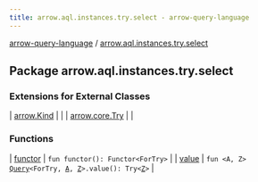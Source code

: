 ```yaml
---
title: arrow.aql.instances.try.select - arrow-query-language
---
```


[arrow-query-language](../index.html) / [arrow.aql.instances.try.select](./index.html)

## Package arrow.aql.instances.try.select

### Extensions for External Classes

| [arrow.Kind](arrow.-kind/index.html) |  |
| [arrow.core.Try](arrow.core.-try/index.html) |  |

### Functions

| [functor](functor.html) | `fun functor(): Functor<ForTry>` |
| [value](value.html) | `fun <A, Z> `[`Query`](../arrow.aql/-query/index.html)`<ForTry, `[`A`](value.html#A)`, `[`Z`](value.html#Z)`>.value(): Try<`[`Z`](value.html#Z)`>` |

